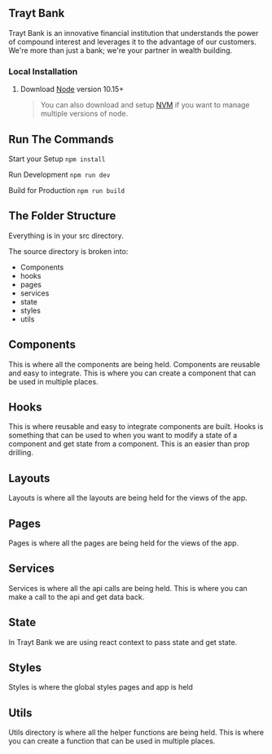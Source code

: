 ## Trayt Bank
Trayt Bank is an innovative financial institution that understands the power of compound interest and leverages it to the advantage of our customers. We're more than just a bank; we're your partner in wealth building.

### Local Installation

1. Download [Node](https://nodejs.org/en/) version 10.15+
   > You can also download and setup [NVM](https://github.com/creationix/nvm) if you want to manage multiple versions of node.

## Run The Commands

Start your Setup
`npm install`

Run Development
`npm run dev`

Build for Production
`npm run build`

## The Folder Structure

Everything is in your src directory.

The source directory is broken into:
* Components
* hooks
* pages
* services
* state
* styles
* utils

## Components
This is where all the components are being held. Components are reusable and easy to integrate. This is where you can create a component that can be used in multiple places.

## Hooks
This is where reusable and easy to integrate components are built. Hooks is something that can be used to when you want to modify a state of a component and get state from a component. This is an easier than prop drilling.

## Layouts
Layouts is where all the layouts are being held for the views of the app.

## Pages
Pages is where all the pages are being held for the views of the app.

## Services
Services is where all the api calls are being held. This is where you can make a call to the api and get data back.

## State
In Trayt Bank we are using react context to pass state and get state.

## Styles
Styles is where the global styles pages and app is held

## Utils
Utils directory is where all the helper functions are being held. This is where you can create a function that can be used in multiple places.
